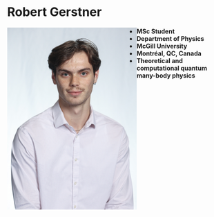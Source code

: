 # Robert Gerstner


<img src="./home_media/headshot1.jpg" alt="Headshot1" style="height:420px; width:300px; float:left;"> 

- **MSc Student**
- **Department of Physics**
- **McGill University**
- **Montréal, QC, Canada**
- **Theoretical and computational quantum many-body physics**